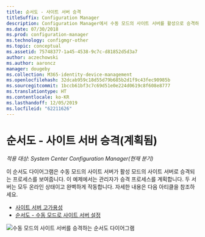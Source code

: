 ```yaml
---
title: 순서도 - 사이트 서버 승격
titleSuffix: Configuration Manager
description: Configuration Manager에서 수동 모드의 사이트 서버를 활성으로 승격하는 방법의 순서도 다이어그램입니다.
ms.date: 07/30/2018
ms.prod: configuration-manager
ms.technology: configmgr-other
ms.topic: conceptual
ms.assetid: 75748377-1a45-4538-9c7c-d81852d5d3a7
author: aczechowski
ms.author: aaroncz
manager: dougeby
ms.collection: M365-identity-device-management
ms.openlocfilehash: 32dcab959c18d55d79b685b2d1f9c43fec90985b
ms.sourcegitcommit: 1bccb61bf3c7c69d51e0e224d0619c8f608e8777
ms.translationtype: HT
ms.contentlocale: ko-KR
ms.lasthandoff: 12/05/2019
ms.locfileid: "62211626"
---
```

# <a name="flowchart---promote-site-server-planned"></a>순서도 - 사이트 서버 승격(계획됨)

*적용 대상: System Center Configuration Manager(현재 분기)*

이 순서도 다이어그램은 수동 모드의 사이트 서버가 활성 모드의 사이트 서버로 승격되는 프로세스를 보여줍니다. 이 예제에서는 관리자가 승격 프로세스를 계획합니다. 두 서버는 모두 온라인 상태이고 완벽하게 작동합니다. 자세한 내용은 다음 아티클을 참조하세요.  
- [사이트 서버 고가용성](/sccm/core/servers/deploy/configure/site-server-high-availability)  
- [순서도 - 수동 모드로 사이트 서버 설정](/sccm/core/servers/deploy/configure/passive-site-server-flowchart)

![수동 모드의 사이트 서버를 승격하는 순서도 다이어그램](media/promote-site-server.png)
